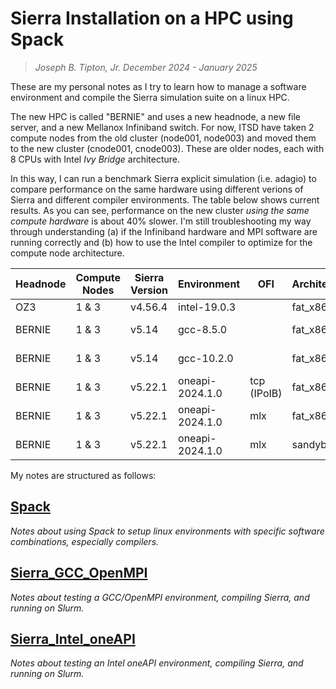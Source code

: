 # Sierra Installation on a HPC using Spack
>*Joseph B. Tipton, Jr.*
>*December 2024 - January 2025*

These are my personal notes as I try to learn how to manage a software environment and compile the Sierra simulation suite on a linux HPC.

The new HPC is called "BERNIE" and uses a new headnode, a new file server, and a new Mellanox Infiniband switch.  For now, ITSD have taken 2 compute nodes from the old cluster (node001, node003) and moved them to the new cluster (cnode001, cnode003).  These are older nodes, each with 8 CPUs with Intel _Ivy Bridge_ architecture.

In this way, I can run a benchmark Sierra explicit simulation (i.e. adagio) to compare performance on the same hardware using different verions of Sierra and different compiler environments.  The table below shows current results.  As you can see, performance on the new cluster _using the same compute hardware_ is about 40% slower.  I'm still troubleshooting my way through understanding (a) if the Infiniband hardware and MPI software are running correctly and (b) how to use the Intel compiler to optimize for the compute node architecture.

Headnode | Compute Nodes | Sierra Version | Environment | OFI | Architecture | Time
--- | --- | --- | --- | --- | --- | ---
OZ3 | 1 & 3 | v4.56.4 | intel-19.0.3 | | fat_x86 | 900 s
BERNIE | 1 & 3 | v5.14 | gcc-8.5.0 | | fat_x86 | 1,497 s
BERNIE | 1 & 3 | v5.14 | gcc-10.2.0 | | fat_x86 | 1,558 s
BERNIE | 1 & 3 | v5.22.1 | oneapi-2024.1.0 | tcp (IPoIB) | fat_x86 | 1,566 s
BERNIE | 1 & 3 | v5.22.1 | oneapi-2024.1.0 | mlx | fat_x86 | 1,415 s
BERNIE | 1 & 3 | v5.22.1 | oneapi-2024.1.0 | mlx | sandybridge | 1,372 s

My notes are structured as follows:

## [Spack](Spack.md)
_Notes about using Spack to setup linux environments with specific software combinations, especially compilers._

## [Sierra_GCC_OpenMPI](Sierra_GCC_OpenMPI.md) 
_Notes about testing a GCC/OpenMPI environment, compiling Sierra, and running on Slurm._

## [Sierra_Intel_oneAPI](Sierra_Intel_oneAPI.md) 
_Notes about testing an Intel oneAPI environment, compiling Sierra, and running on Slurm._




















